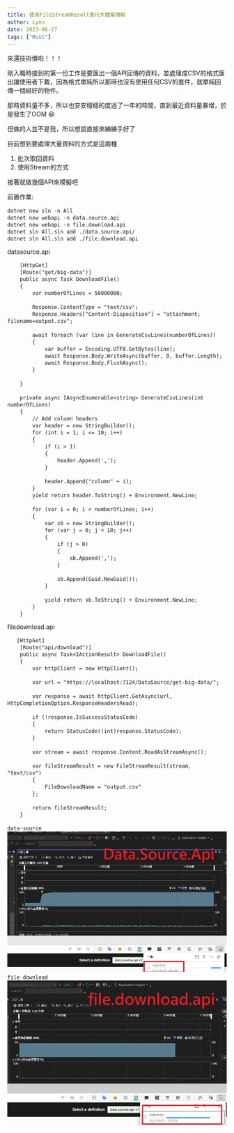 ```yaml
---
title: 使用FileStreamResult進行大檔案傳輸
author: Lynn
date: 2023-06-27
tags: ["Rust"]
---
```


來還技術債啦！！！

剛入職時接到的第一份工作是要匯出一個API回傳的資料，並處理成CSV的格式匯出讓使用者下載，因為格式單純所以那時也沒有使用任何CSV的套件，就單純回傳一個組好的物件。

那時資料量不多，所以也安安穩穩的度過了一年的時間，直到最近資料量暴增，於是發生了OOM 😆

但做的人並不是我，所以想說直接來練練手好了
<!--more-->

目前想到要處理大量資料的方式是這兩種
1. 批次取回資料
2. 使用Stream的方式

接著就做幾個API來模擬吧

前置作業: 
```
dotnet new sln -n All
dotnet new webapi -n data.source.api
dotnet new webapi -n file.download.api
dotnet sln All.sln add ./data.source.api/
dotnet sln All.sln add ./file.download.api
```
datasource.api
```
    [HttpGet]
    [Route("get/big-data")]
    public async Task DownloadFile()
    {
        var numberOfLines = 50000000;

        Response.ContentType = "text/csv";
        Response.Headers["Content-Disposition"] = "attachment; filename=output.csv";

        await foreach (var line in GenerateCsvLines(numberOfLines))
        {
            var buffer = Encoding.UTF8.GetBytes(line);
            await Response.Body.WriteAsync(buffer, 0, buffer.Length);
            await Response.Body.FlushAsync();
        }

    }

    private async IAsyncEnumerable<string> GenerateCsvLines(int numberOfLines)
    {
        // Add column headers
        var header = new StringBuilder();
        for (int i = 1; i <= 10; i++)
        {
            if (i > 1)
            {
                header.Append(',');
            }

            header.Append("column" + i);
        }
        yield return header.ToString() + Environment.NewLine;

        for (var i = 0; i < numberOfLines; i++)
        {
            var sb = new StringBuilder();
            for (var j = 0; j < 10; j++)
            {
                if (j > 0)
                {
                    sb.Append(',');
                }

                sb.Append(Guid.NewGuid());
            }

            yield return sb.ToString() + Environment.NewLine;
        }
    }
```
filedownload.api
```
   [HttpGet]
    [Route("api/download")]
    public async Task<IActionResult> DownloadFile()
    {
        var httpClient = new HttpClient();

        var url = "https://localhost:7124/DataSource/get-big-data/";

        var response = await httpClient.GetAsync(url, HttpCompletionOption.ResponseHeadersRead);

        if (!response.IsSuccessStatusCode)
        {
            return StatusCode((int)response.StatusCode);
        }

        var stream = await response.Content.ReadAsStreamAsync();

        var fileStreamResult = new FileStreamResult(stream, "text/csv")
        {
            FileDownloadName = "output.csv"
        };

        return fileStreamResult;
    }
```

`data-source`
![](./image/data-source.png)
`file-download`
![](./image/file-download.png)